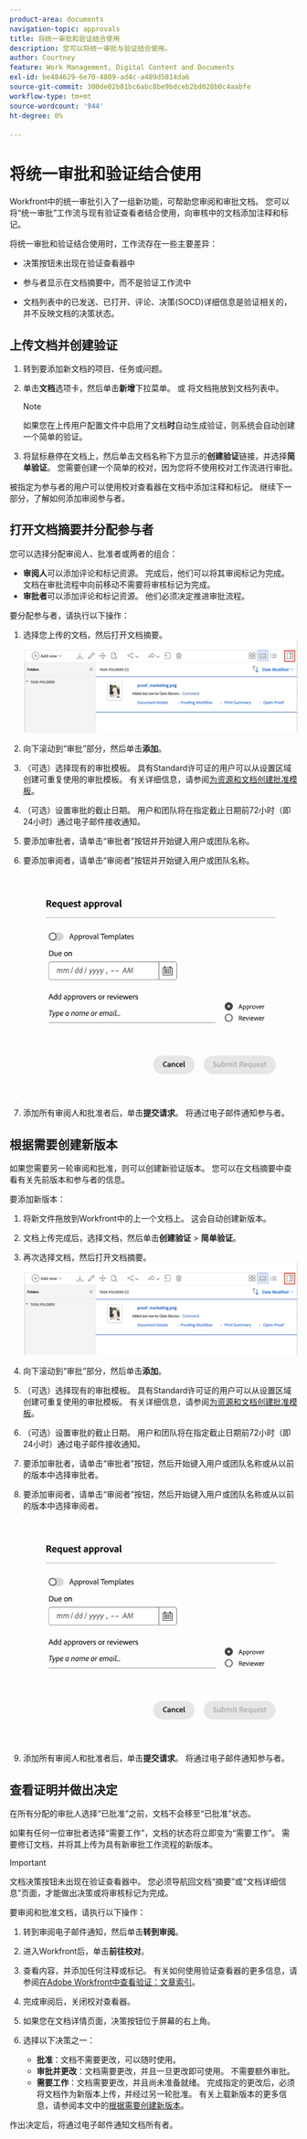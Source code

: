 ```yaml
---
product-area: documents
navigation-topic: approvals
title: 将统一审批和验证结合使用
description: 您可以将统一审批与验证结合使用。
author: Courtney
feature: Work Management, Digital Content and Documents
exl-id: be484629-6e70-4809-ad4c-a489d5814da6
source-git-commit: 300de02b81bc6abc8be9bdceb2bd028b0c4aabfe
workflow-type: tm+mt
source-wordcount: '944'
ht-degree: 0%

---
```


# 将统一审批和验证结合使用

Workfront中的统一审批引入了一组新功能，可帮助您审阅和审批文档。 您可以将“统一审批”工作流与现有验证查看者结合使用，向审核中的文档添加注释和标记。

将统一审批和验证结合使用时，工作流存在一些主要差异：

* 决策按钮未出现在验证查看器中

* 参与者显示在文档摘要中，而不是验证工作流中

* 文档列表中的已发送、已打开、评论、决策(SOCD)详细信息是验证相关的，并不反映文档的决策状态。

## 上传文档并创建验证

1. 转到要添加新文档的项目、任务或问题。
1. 单击&#x200B;**文档**&#x200B;选项卡，然后单击&#x200B;**新增**下拉菜单。
或
将文档拖放到文档列表中。

   >[!NOTE]
   >
   >如果您在上传用户配置文件中启用了文档&#x200B;**时**&#x200B;自动生成验证，则系统会自动创建一个简单的验证。

1. 将鼠标悬停在文档上，然后单击文档名称下方显示的&#x200B;**创建验证**&#x200B;链接，并选择&#x200B;**简单验证**。 您需要创建一个简单的校对，因为您将不使用校对工作流进行审批。

被指定为参与者的用户可以使用校对查看器在文档中添加注释和标记。 继续下一部分，了解如何添加审阅参与者。

## 打开文档摘要并分配参与者

您可以选择分配审阅人、批准者或两者的组合：

* **审阅人**&#x200B;可以添加评论和标记资源。 完成后，他们可以将其审阅标记为完成。 文档在审批流程中向前移动不需要将审核标记为完成。
* **审批者**&#x200B;可以添加评论和标记资源。 他们必须决定推进审批流程。

要分配参与者，请执行以下操作：

1. 选择您上传的文档，然后打开文档摘要。
   ![打开文档摘要](assets/open-doc-summary.png)

1. 向下滚动到“审批”部分，然后单击&#x200B;**添加**。

1. （可选）选择现有的审批模板。 具有Standard许可证的用户可以从设置区域创建可重复使用的审批模板。 有关详细信息，请参阅[为资源和文档创建批准模板](/help/quicksilver/review-and-approve-work/document-reviews-and-approvals/manage-document-approvals/create-approval-template.md)。

1. （可选）设置审批的截止日期。 用户和团队将在指定截止日期前72小时（即24小时）通过电子邮件接收通知。

1. 要添加审批者，请单击“审批者”按钮并开始键入用户或团队名称。

1. 要添加审阅者，请单击“审阅者”按钮并开始键入用户或团队名称。

   ![添加批准者](assets/add-approvers.png)

1. 添加所有审阅人和批准者后，单击&#x200B;**提交请求**。 将通过电子邮件通知参与者。

## 根据需要创建新版本

如果您需要另一轮审阅和批准，则可以创建新验证版本。  <!-- and add the previous participants, new participants, or a mix of both. -->您可以在文档摘要中查看有关先前版本和参与者的信息。

要添加新版本：

1. 将新文件拖放到Workfront中的上一个文档上。 这会自动创建新版本。

1. 文档上传完成后，选择文档，然后单击&#x200B;**创建验证** > **简单验证**。

1. 再次选择文档，然后打开文档摘要。
   ![打开文档摘要](assets/open-doc-summary.png)

1. 向下滚动到“审批”部分，然后单击&#x200B;**添加**。

1. （可选）选择现有的审批模板。 具有Standard许可证的用户可以从设置区域创建可重复使用的审批模板。 有关详细信息，请参阅[为资源和文档创建批准模板](/help/quicksilver/review-and-approve-work/document-reviews-and-approvals/manage-document-approvals/create-approval-template.md)。

1. （可选）设置审批的截止日期。 用户和团队将在指定截止日期前72小时（即24小时）通过电子邮件接收通知。

1. 要添加审批者，请单击“审批者”按钮，然后开始键入用户或团队名称<span class="preview">或从以前的版本中选择审批者。</span>

1. 要添加审阅者，请单击“审阅者”按钮，然后开始键入用户或团队名称<span class="preview">或从以前的版本中选择审阅者。</span>

   ![添加批准者](assets/add-approvers.png)

1. 添加所有审阅人和批准者后，单击&#x200B;**提交请求**。 将通过电子邮件通知参与者。

<!-- add info about reusing previous participants once released -->


## 查看证明并做出决定

在所有分配的审批人选择“已批准”之前，文档不会移至“已批准”状态。

如果有任何一位审批者选择“需要工作”，文档的状态将立即变为“需要工作”。 需要修订文档，并将其上传为具有新审批工作流程的新版本。

>[!IMPORTANT]
>
>文档决策按钮未出现在验证查看器中。 您必须导航回文档“摘要”或“文档详细信息”页面，才能做出决策或将审核标记为完成。

要审阅和批准文档，请执行以下操作：

1. 转到审阅电子邮件通知，然后单击&#x200B;**转到审阅**。

1. 进入Workfront后，单击&#x200B;**前往校对**。

1. 查看内容，并添加任何注释或标记。 有关如何使用验证查看器的更多信息，请参阅[在Adobe Workfront中查看验证：文章索引](/help/quicksilver/review-and-approve-work/proofing/reviewing-proofs-within-workfront/review-proofs-in-wf.md)。

1. 完成审阅后，关闭校对查看器。

1. 如果您在文档详情页面，决策按钮位于屏幕的右上角。

1. 选择以下决策之一：

   * **批准**：文档不需要更改，可以随时使用。
   * **审批并更改**：文档需要更改，并且一旦更改即可使用。 不需要额外审批。
   * **需要工作**：文档需要更改，并且尚未准备就绪。 完成指定的更改后，必须将文档作为新版本上传，并经过另一轮批准。 有关上载新版本的更多信息，请参阅本文中的[根据需要创建新版本](#create-a-new-version-as-needed)。

作出决定后，将通过电子邮件通知文档所有者。
